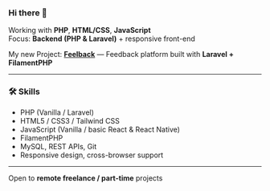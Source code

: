 ### Hi there 👋

Working with **PHP**, **HTML/CSS**, **JavaScript**  
Focus: **Backend (PHP & Laravel)** + responsive front-end  

My new Project: [**Feelback**](https://feelback.app) — Feedback platform built with **Laravel + FilamentPHP**

---

### 🛠️ Skills

- PHP (Vanilla / Laravel)
- HTML5 / CSS3 / Tailwind CSS
- JavaScript (Vanilla / basic React & React Native)
- FilamentPHP
- MySQL, REST APIs, Git
- Responsive design, cross-browser support

---

Open to **remote freelance / part-time** projects
